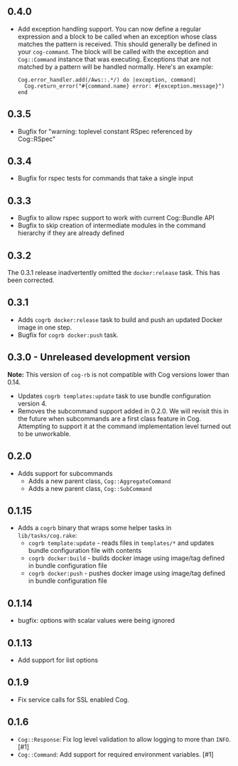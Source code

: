 ## 0.4.0

* Add exception handling support. You can now define a regular expression and a
  block to be called when an exception whose class matches the pattern is
  received. This should generally be defined in your `cog-command`. The block
  will be called with the exception and `Cog::Command` instance that was
  executing. Exceptions that are not matched by a pattern will be handled
  normally. Here's an example:

  ```
  Cog.error_handler.add(/Aws::.*/) do |exception, command|
    Cog.return_error("#{command.name} error: #{exception.message}")
  end
  ```

## 0.3.5

* Bugfix for "warning: toplevel constant RSpec referenced by Cog::RSpec"

## 0.3.4

* Bugfix for rspec tests for commands that take a single input

## 0.3.3

* Bugfix to allow rspec support to work with current Cog::Bundle API
* Bugfix to skip creation of intermediate modules in the command hierarchy if they are already defined

## 0.3.2

The 0.3.1 release inadvertently omitted the `docker:release` task. This has been corrected.

## 0.3.1

* Adds `cogrb docker:release` task to build and push an updated Docker image in one step.
* Bugfix for `cogrb docker:push` task.

## 0.3.0 - Unreleased development version

**Note:** This version of `cog-rb` is not compatible with Cog versions lower than 0.14.

* Updates `cogrb templates:update` task to use bundle configuration version 4.
* Removes the subcommand support added in 0.2.0. We will revisit this in the future when subcommands are a first class feature in Cog. Attempting to support it at the command implementation level turned out to be unworkable.

## 0.2.0

* Adds support for subcommands
  * Adds a new parent class, `Cog::AggregateCommand`
  * Adds a new parent class, `Cog::SubCommand`

## 0.1.15

* Adds a `cogrb` binary that wraps some helper tasks in `lib/tasks/cog.rake`:
  * `cogrb template:update` - reads files in `templates/*` and updates bundle configuration file with contents
  * `cogrb docker:build` - builds docker image using image/tag defined in bundle configuration file
  * `cogrb docker:push` - pushes docker image using image/tag defined in bundle configuration file

## 0.1.14

* bugfix: options with scalar values were being ignored

## 0.1.13

* Add support for list options

## 0.1.9

* Fix service calls for SSL enabled Cog.

## 0.1.6

* `Cog::Response`: Fix log level validation to allow logging to more than `INFO`. [#1]
* `Cog::Command`: Add support for required environment variables. [#1]
